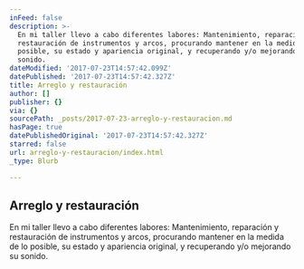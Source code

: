 ```yaml
---
inFeed: false
description: >-
  En mi taller llevo a cabo diferentes labores: Mantenimiento, reparación y
  restauración de instrumentos y arcos, procurando mantener en la medida de lo
  posible, su estado y apariencia original, y recuperando y/o mejorando su
  sonido.
dateModified: '2017-07-23T14:57:42.099Z'
datePublished: '2017-07-23T14:57:42.327Z'
title: Arreglo y restauración
author: []
publisher: {}
via: {}
sourcePath: _posts/2017-07-23-arreglo-y-restauracion.md
hasPage: true
datePublishedOriginal: '2017-07-23T14:57:42.327Z'
starred: false
url: arreglo-y-restauracion/index.html
_type: Blurb

---
```

## Arreglo y restauración

En mi taller llevo a cabo diferentes labores: Mantenimiento, reparación y restauración de instrumentos y arcos, procurando mantener en la medida de lo posible, su estado y apariencia original, y recuperando y/o mejorando su sonido.